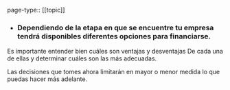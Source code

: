 page-type:: [[topic]]
- ### Dependiendo de la etapa en que se encuentre tu empresa tendrá disponibles diferentes opciones para financiarse.

Es importante entender bien cuáles son ventajas y desventajas De cada una de ellas y determinar cuáles son las más adecuadas.

Las decisiones que tomes ahora limitarán en mayor o menor medida lo que puedas hacer más adelante.



